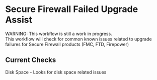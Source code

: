 # Secure Firewall Failed Upgrade Assist
WARNING: This workflow is still a work in progress.   
This workflow will check for common known issues related to upgrade failures for Secure Firewall products (FMC, FTD, Firepower)  

## Current Checks
Disk Space - Looks for disk space related issues